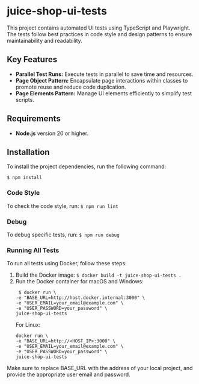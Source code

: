 # juice-shop-ui-tests

This project contains automated UI tests using TypeScript and Playwright. The tests follow best practices in code style and design patterns to ensure maintainability and readability.

## Key Features

- **Parallel Test Runs:** Execute tests in parallel to save time and resources.
- **Page Object Pattern:** Encapsulate page interactions within classes to promote reuse and reduce code duplication.
- **Page Elements Pattern:** Manage UI elements efficiently to simplify test scripts.

## Requirements

- **Node.js** version 20 or higher.

## Installation

To install the project dependencies, run the following command:

`$ npm install`

### Code Style
 To check the code style, run:
 `$ npm run lint`

### Debug
 To debug specific tests, run:
 `$ npm run debug`

### Running All Tests

To run all tests using Docker, follow these steps:

1. Build the Docker image:
   `$ docker build -t juice-shop-ui-tests .`
2. Run the Docker container for macOS and Windows:
   ``` 
    $ docker run \
   -e "BASE_URL=http://host.docker.internal:3000" \
   -e "USER_EMAIL=your_email@example.com" \
   -e "USER_PASSWORD=your_password" \
   juice-shop-ui-tests
   ```
   For Linux:
   ``` 
   docker run \
   -e "BASE_URL=http://<HOST_IP>:3000" \
   -e "USER_EMAIL=your_email@example.com" \
   -e "USER_PASSWORD=your_password" \
   juice-shop-ui-tests
    ```
Make sure to replace BASE_URL with the address of your local project, and provide the appropriate user email and password.